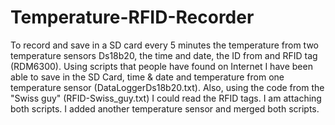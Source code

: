 # Temperature-RFID-Recorder
To record and save in a SD card every 5 minutes the temperature from two temperature sensors Ds18b20, the time and date, the ID from and RFID tag (RDM6300). Using scripts that people have found on Internet I have been able to save in the SD Card, time &amp; date and temperature from one temperature sensor (DataLoggerDs18b20.txt). Also, using the code from the "Swiss guy" (RFID-Swiss_guy.txt) I could read the RFID tags. I am attaching both scripts. I added another temperature sensor and merged both scripts.
